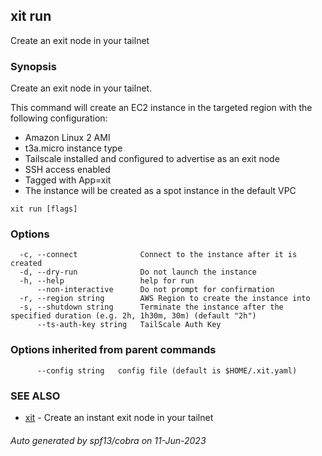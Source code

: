 ## xit run

Create an exit node in your tailnet

### Synopsis

Create an exit node in your tailnet.

This command will create an EC2 instance in the targeted region with the following configuration:
- Amazon Linux 2 AMI
- t3a.micro instance type
- Tailscale installed and configured to advertise as an exit node
- SSH access enabled
- Tagged with App=xit
- The instance will be created as a spot instance in the default VPC

```
xit run [flags]
```

### Options

```
  -c, --connect              Connect to the instance after it is created
  -d, --dry-run              Do not launch the instance
  -h, --help                 help for run
      --non-interactive      Do not prompt for confirmation
  -r, --region string        AWS Region to create the instance into
  -s, --shutdown string      Terminate the instance after the specified duration (e.g. 2h, 1h30m, 30m) (default "2h")
      --ts-auth-key string   TailScale Auth Key
```

### Options inherited from parent commands

```
      --config string   config file (default is $HOME/.xit.yaml)
```

### SEE ALSO

* [xit](xit.md)	 - Create an instant exit node in your tailnet

###### Auto generated by spf13/cobra on 11-Jun-2023

